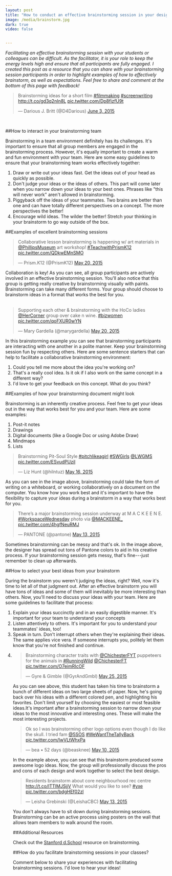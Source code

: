 ```yaml
---
layout: post
title: "How to conduct an effective brainstorming session in your design technology class"
image: /media/brainstorm.jpg
dark: true
video: false


---
```


<em> Facilitating an effective brainstorming session with your students or colleagues can be difficult. As the facilitator, it is your role to keep the energy levels high and ensure that all participants are fully engaged. I created this post as a resource that you can share with your brainstorming session participants in order to highlight examples of how to effectively brainstorm, as well as expectations. Feel free to share and comment at the bottom of this page with feedback! </em>

<blockquote class="twitter-tweet" lang="en"><p lang="en" dir="ltr">Brainstorming ideas for a short film <a href="https://twitter.com/hashtag/filmmaking?src=hash">#filmmaking</a> <a href="https://twitter.com/hashtag/screenwriting?src=hash">#screenwriting</a>&#10;<a href="http://t.co/gd3q2nIn8L">http://t.co/gd3q2nIn8L</a> <a href="http://t.co/Dp8fizfU9t">pic.twitter.com/Dp8fizfU9t</a></p>&mdash; Darious J. Britt (@D4Darious) <a href="https://twitter.com/D4Darious/status/606113402776190977">June 3, 2015</a></blockquote> <script async src="//platform.twitter.com/widgets.js" charset="utf-8"></script>
<br>

##How to interact in your brainstorming team

Brainstorming in a team environment definitely has its challenges. It's important to ensure that all group members are engaged in the brainstorming process. However, it's equally important to create a warm and fun environment with your team. Here are some easy guidelines to ensure that your brainstorming team works effectively together:

<ol>
	<li> Draw or write out your ideas fast. Get the ideas out of your head as quickly as possible. </li>
	<li> Don't judge your ideas or the ideas of others. This part will come later when you narrow down your ideas to your best ones. Phrases like "this will never work" aren't allowed in brainstorming. </li>
	<li> Piggyback off the ideas of your teammates. Two brains are better than one and can have totally different perspectives on a concept. The more perspectives the better!</li>
	<li> Encourage wild ideas. The wilder the better! Stretch your thinking in your brainstorm to go way outside of the box. </li>
</ol>

##Examples of excellent brainstorming sessions


<blockquote class="twitter-tweet" lang="en"><p lang="en" dir="ltr">Collaborative lesson brainstorming is happening w/ art materials in <a href="https://twitter.com/PhillipsMuseum">@PhillipsMuseum</a> art workshop! <a href="https://twitter.com/hashtag/TeachwithPrismK12?src=hash">#TeachwithPrismK12</a> <a href="http://t.co/QDkwEMnSMO">pic.twitter.com/QDkwEMnSMO</a></p>&mdash; Prism.K12 (@PrismK12) <a href="https://twitter.com/PrismK12/status/601084777643540480">May 20, 2015</a></blockquote> <script async src="//platform.twitter.com/widgets.js" charset="utf-8"></script>

Collaboration is key! As you can see, all group participants are actively involved in an effective brainstorming session. You'll also notice that this group is getting really creative by brainstorming visually with paints. Brainstorming can take many different forms. Your group should choose to brainstorm ideas in a format that works the best for you.
<br>
<br>


<blockquote class="twitter-tweet" lang="en"><p lang="en" dir="ltr">Supporting each other &amp; brainstorming with the HoCo ladies <a href="https://twitter.com/HerCorner">@HerCorner</a> group over cake n wine. <a href="https://twitter.com/hashtag/bizwomen?src=hash">#bizwomen</a> <a href="http://t.co/qoFXUR0wYN">pic.twitter.com/qoFXUR0wYN</a></p>&mdash; Mary Gardella (@marygardella) <a href="https://twitter.com/marygardella/status/601014577518678016">May 20, 2015</a></blockquote> <script async src="//platform.twitter.com/widgets.js" charset="utf-8"></script>

In this brainstorming example you can see that brainstorming participants are interacting with one another in a polite manner. Keep your brainstorming session fun by respecting others. Here are some sentence starters that can help to facilitate a collaborative brainstorming environment:

<ol>
	<li> Could you tell me more about the idea you're working on? </li>
	<li> That's a really cool idea. Is it ok if I also work on the same concept in a different way? </li>
	<li> I'd love to get your feedback on this concept. What do you think? </li>
</ol>


##Examples of how your brainstorming document might look

Brainstorming is an inherently creative process. Feel free to get your ideas out in the way that works best for you and your team. Here are some examples:

<ol>
	<li> Post-it notes </li>
	<li> Drawings </li>
	<li> Digital documents (like a Google Doc or using Adobe Draw) </li>
	<li> Mindmaps </li>
	<li> Lists </li>
</ol>

<blockquote class="twitter-tweet" lang="en"><p lang="en" dir="ltr">Brainstorming Pit-Soul Style <a href="https://twitter.com/hashtag/pitchlikeagirl?src=hash">#pitchlikeagirl</a> <a href="https://twitter.com/hashtag/SWGirls?src=hash">#SWGirls</a> <a href="https://twitter.com/LWGMS">@LWGMS</a> <a href="http://t.co/ESvudPUzil">pic.twitter.com/ESvudPUzil</a></p>&mdash; Liz Hunt (@hilntuz) <a href="https://twitter.com/hilntuz/status/599642513348034561">May 16, 2015</a></blockquote> <script async src="//platform.twitter.com/widgets.js" charset="utf-8"></script>

As you can see in the image above, brainstorming could take the form of writing on a whiteboard, or working collaboratively on a document on the computer. You know how you work best and it's important to have the flexibility to capture your ideas during a brainstorm in a way that works best for you.
<br>

<blockquote class="twitter-tweet" lang="en"><p lang="en" dir="ltr">There’s a major brainstorming session underway at M A C K E E N E. <a href="https://twitter.com/hashtag/WorkspaceWednesday?src=hash">#WorkspaceWednesday</a> photo via <a href="https://twitter.com/MACKEENE_">@MACKEENE_</a> <a href="http://t.co/4hgfNeuRMJ">pic.twitter.com/4hgfNeuRMJ</a></p>&mdash; PANTONE (@pantone) <a href="https://twitter.com/pantone/status/598516952278118401">May 13, 2015</a></blockquote> <script async src="//platform.twitter.com/widgets.js" charset="utf-8"></script>

Sometimes brainstorming can be messy and that's ok. In the image above, the designer has spread out tons of Pantone colors to aid in his creative process. If your brainstorming session gets messy, that's fine---just remember to clean up afterwards. 
<br>

##How to select your best ideas from your brainstorm

During the brainstorm you weren't judging the ideas, right? Well, now it's time to let all of that judgment out. After an effective brainstorm you will have tons of ideas and some of them will inevitably be more interesting than others. Now, you'll need to discuss your ideas with your team. Here are some guidelines to facilitate that process:

<ol>
	<li> Explain your ideas succinctly and in an easily digestible manner. It's important for your team to understand your concepts </li>
	<li> Listen attentively to others. It's important for you to understand your teammates' ideas, too! </li>
	<li> Speak in turn. Don't interrupt others when they're explaining their ideas. The same applies vice vera. If someone interrupts you, politely let them know that you're not finished and continue.</li>
	<li>

<blockquote class="twitter-tweet" lang="en"><p lang="en" dir="ltr">Brainstorming character traits with <a href="https://twitter.com/ChichesterFYT">@ChichesterFYT</a> puppeteers for the animals in <a href="https://twitter.com/hashtag/RunningWild?src=hash">#RunningWild</a> <a href="https://twitter.com/ChichesterFT">@ChichesterFT</a> <a href="http://t.co/O7eimRIcOF">pic.twitter.com/O7eimRIcOF</a></p>&mdash; Gyre &amp; Gimble (@GyrAndGmbl) <a href="https://twitter.com/GyrAndGmbl/status/602891693139095552">May 25, 2015</a></blockquote> <script async src="//platform.twitter.com/widgets.js" charset="utf-8"></script>

As you can see above, this student has taken his time to brainstorm a bunch of different ideas on two large sheets of paper. Now, he's going back over his ideas with a different colored pen, and highlighting his favorites. Don't limit yourself by choosing the easiest or most feasible ideas.It's important after a brainstorming session to narrow down your ideas to the most innovative and interesting ones. These will make the most interesting projects.
<br> 

<blockquote class="twitter-tweet" lang="en"><p lang="en" dir="ltr">Ok so I was brainstorming other logo options even though I do like the skull. I tried fam <a href="https://twitter.com/5SOS">@5SOS</a> <a href="https://twitter.com/hashtag/WeWantTheTallyBack?src=hash">#WeWantTheTallyBack</a> <a href="http://t.co/IwVLtWhxPa">pic.twitter.com/IwVLtWhxPa</a></p>&mdash; bea • 52 days (@beasknee) <a href="https://twitter.com/beasknee/status/597512318851764224">May 10, 2015</a></blockquote> <script async src="//platform.twitter.com/widgets.js" charset="utf-8"></script>

In the example above, you can see that this brainstorm produced some awesome logo ideas. Now, the group will professionally discuss the pros and cons of each design and work together to select the best design.
<br>

<blockquote class="twitter-tweet" lang="en"><p lang="en" dir="ltr">Residents brainstorm about core neighbourhood rec centre <a href="http://t.co/ITTlMJSjjV">http://t.co/ITTlMJSjjV</a> What would you like to see? <a href="https://twitter.com/hashtag/yxe?src=hash">#yxe</a> <a href="http://t.co/bdgHEf02zl">pic.twitter.com/bdgHEf02zl</a></p>&mdash; Leisha Grebinski (@LeishaCBC) <a href="https://twitter.com/LeishaCBC/status/598466132060852225">May 13, 2015</a></blockquote> <script async src="//platform.twitter.com/widgets.js" charset="utf-8"></script>

You don't always have to sit down during brainstorming sessions. Brainstorming can be an active process using posters on the wall that allows team members to walk around the room.
<br>

##Additional Resources

Check out the <a href="https://dschool.stanford.edu/wp-content/themes/dschool/method-cards/brainstorm-rules.pdf">Stanford d.School</a> resource on brainstorming.

##How do you facilitate brainstorming sessions in your classes?

Comment below to share your experiences with facilitating brainstorming sessions. I'd love to hear your ideas!


